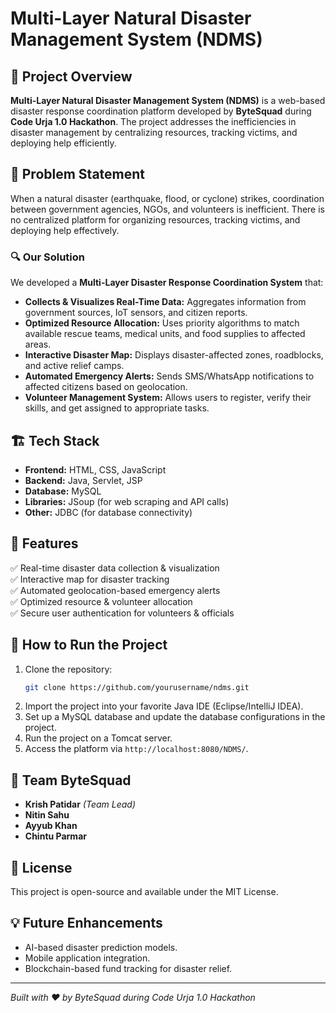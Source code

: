 # Multi-Layer Natural Disaster Management System (NDMS)

## 🚀 Project Overview
**Multi-Layer Natural Disaster Management System (NDMS)** is a web-based disaster response coordination platform developed by **ByteSquad** during **Code Urja 1.0 Hackathon**. The project addresses the inefficiencies in disaster management by centralizing resources, tracking victims, and deploying help efficiently.

## 🛑 Problem Statement
When a natural disaster (earthquake, flood, or cyclone) strikes, coordination between government agencies, NGOs, and volunteers is inefficient. There is no centralized platform for organizing resources, tracking victims, and deploying help effectively.

### 🔍 Our Solution
We developed a **Multi-Layer Disaster Response Coordination System** that:
- **Collects & Visualizes Real-Time Data:** Aggregates information from government sources, IoT sensors, and citizen reports.
- **Optimized Resource Allocation:** Uses priority algorithms to match available rescue teams, medical units, and food supplies to affected areas.
- **Interactive Disaster Map:** Displays disaster-affected zones, roadblocks, and active relief camps.
- **Automated Emergency Alerts:** Sends SMS/WhatsApp notifications to affected citizens based on geolocation.
- **Volunteer Management System:** Allows users to register, verify their skills, and get assigned to appropriate tasks.

## 🏗️ Tech Stack
- **Frontend:** HTML, CSS, JavaScript
- **Backend:** Java, Servlet, JSP
- **Database:** MySQL
- **Libraries:** JSoup (for web scraping and API calls)
- **Other:** JDBC (for database connectivity)

## 📌 Features
✅ Real-time disaster data collection & visualization  
✅ Interactive map for disaster tracking  
✅ Automated geolocation-based emergency alerts  
✅ Optimized resource & volunteer allocation  
✅ Secure user authentication for volunteers & officials  

## 🎯 How to Run the Project
1. Clone the repository:
   ```sh
   git clone https://github.com/yourusername/ndms.git
   ```
2. Import the project into your favorite Java IDE (Eclipse/IntelliJ IDEA).
3. Set up a MySQL database and update the database configurations in the project.
4. Run the project on a Tomcat server.
5. Access the platform via `http://localhost:8080/NDMS/`.

## 🤝 Team ByteSquad
- **Krish Patidar** *(Team Lead)*
- **Nitin Sahu**
- **Ayyub Khan**
- **Chintu Parmar**

## 📜 License
This project is open-source and available under the MIT License.

## 💡 Future Enhancements
- AI-based disaster prediction models.
- Mobile application integration.
- Blockchain-based fund tracking for disaster relief.

---
*Built with ❤️ by ByteSquad during Code Urja 1.0 Hackathon*
